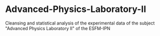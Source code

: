 # Advanced-Physics-Laboratory-II
Cleansing and statistical analysis of the experimental data of the subject "Advanced Physics Laboratory II" of the ESFM-IPN
